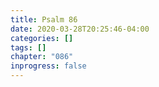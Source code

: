 ```yaml
---
title: Psalm 86
date: 2020-03-28T20:25:46-04:00
categories: []
tags: []
chapter: "086"
inprogress: false
---
```


